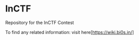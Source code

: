# InCTF
Repository for the InCTF Contest

To find any related information:
visit here[https://wiki.bi0s.in/]


